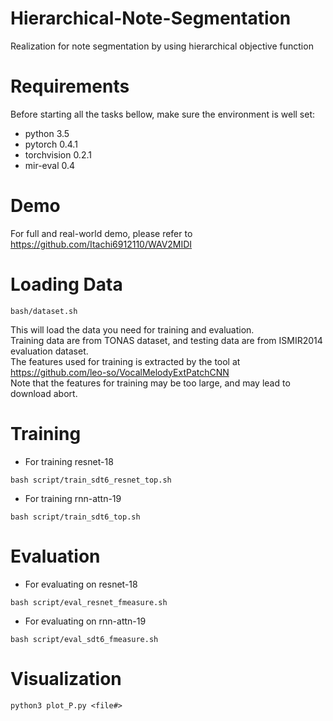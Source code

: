 # Hierarchical-Note-Segmentation
Realization for note segmentation by using hierarchical objective function

# Requirements
Before starting all the tasks bellow, make sure the environment is well set:   
- python 3.5
- pytorch 0.4.1
- torchvision 0.2.1
- mir-eval 0.4

# Demo
For full and real-world demo, please refer to https://github.com/Itachi6912110/WAV2MIDI

# Loading Data
```
bash/dataset.sh
```
This will load the data you need for training and evaluation.   
Training data are from TONAS dataset, and testing data are from ISMIR2014 evaluation dataset.   
The features used for training is extracted by the tool at https://github.com/leo-so/VocalMelodyExtPatchCNN   
Note that the features for training may be too large, and may lead to download abort.

# Training
- For training resnet-18
```
bash script/train_sdt6_resnet_top.sh
```
- For training rnn-attn-19
```
bash script/train_sdt6_top.sh
```

# Evaluation
- For evaluating on resnet-18
```
bash script/eval_resnet_fmeasure.sh
```
- For evaluating on rnn-attn-19
```
bash script/eval_sdt6_fmeasure.sh
```

# Visualization
```
python3 plot_P.py <file#>
```
